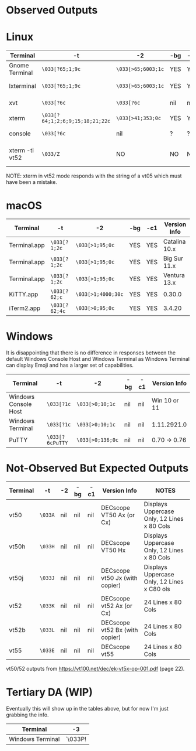 # Observed Outputs

# Linux

| Terminal | -t | -2 | -bg | -c1 | Version Info |
|----------|----|----|-----|-----|--------------|
| Gnome Terminal | `\033[?65;1;9c` | `\033[>65;6003;1c` | YES | YES | VTE version 0.60.3 |
| lxterminal     | `\033[?65;1;9c` | `\033[>65;6003;1c` | YES | YES | VTE version 0.60.3 |
| xvt     | `\033[?6c` | `\033[?6c` | nil | nil | 2.1-20.3ubuntu2 |
| xterm   | `\033[?64;1;2;6;9;15;18;21;22c` | `\033[>41;353;0c` | YES | YES | XTerm(353) |
| console | `\033[?6c` | nil | ? | ? | Ubuntu 20.02  |
| xterm -ti vt52  | `\033/Z` | NO | NO | NO | XTerm(372) VT52 Emulation |

NOTE: xterm in vt52 mode responds with the string of a vt05 which must have
been a mistake.

# macOS

| Terminal | -t | -2 | -bg | -c1 | Version Info |
|----------|----|----|-----|-----|--------------|
| Terminal.app | `\033[?1;2c` | `\033[>1;95;0c` | YES | YES | Catalina 10.x |
| Terminal.app | `\033[?1;2c` | `\033[>1;95;0c` | YES | YES | Big Sur 11.x |
| Terminal.app | `\033[?1;2c` | `\033[>1;95;0c` | YES | YES | Ventura 13.x |
| KiTTY.app    | `\033[?62;c` | `\033[>1;4000;30c` | YES | YES | 0.30.0 |
| iTerm2.app   | `\033[?62;4c` | `\033[>0;95;0c` | YES | YES | 3.4.20 |

# Windows

It is disappointing that there is no difference in responses between
the default Windows Console Host and Windows Terminal as
Windows Terminal can display Emoji and has a larger set
of capabilities.

| Terminal             |  -t             |  -2           | -bg  |  -c1 | Version Info |
| ----------           | ----            | ----          |----- | -----|--------------|
| Windows Console Host | `\033[?1c`      | `\033[>0;10;1c` | nil | nil | Win 10 or 11 |
| Windows Terminal     | `\033[?1c`      | `\033[>0;10;1c` | nil | nil | 1.11.2921.0 |
| PuTTY                | `\033[?6cPuTTY` | `\033[>0;136;0c` | nil | nil | 0.70 -> 0.76 |

# Not-Observed But Expected Outputs

| Terminal | -t | -2 | -bg | -c1 | Version Info | NOTES |
|----------|----|----|-----|-----|--------------|-------|
| vt50     | `\033A` | nil | nil | nil | DECscope VT50 Ax (or Cx) | Displays Uppercase Only, 12 Lines x 80 Cols |
| vt50h    | `\033H` | nil | nil | nil | DECscope VT50 Hx | Displays Uppercase Only, 12 Lines x 80 Cols |
| vt50j    | `\033J` | nil | nil | nil | DECscope vt50 Jx (with copier) | Displays Uppercase Only, 12 Lines x C80 ols |
| vt52     | `\033K` | nil | nil | nil | DECscope vt52 Ax (or Cx) | 24 Lines x 80 Cols |
| vt52b    | `\033L` | nil | nil | nil | DECscope vt52 Bx (with copier) | 24 Lines x 80 Cols |
| vt55     | `\033E` | nil | nil | nil | DECscope vt55 | 24 Lines x 80 Cols |

vt50/52 outputs from https://vt100.net/dec/ek-vt5x-op-001.pdf (page 22).

# Tertiary DA (WIP)

Eventually this will show up in the tables above, but for now I'm
just grabbing the info.

| Terminal            | -3                     |
| ------------------- | ---------------------  |
| Windows Terminal    | `\033P!|00000000\033\` |

